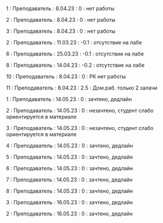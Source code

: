 1 : Преподаватель : 8.04.23 : 0 : нет работы

2 : Преподаватель : 8.04.23 : 0 : нет работы

3 : Преподаватель : 8.04.23 : 0 : нет работы

2 : Преподаватель : 11.03.23 : -0.1 : отсутствие на лабе

6 : Преподаватель : 25.03.23 : -0.1 : отсутствие на лабе

8 : Преподаватель : 14.04.23 : -0.2 : отсутствие на лабе

10 : Преподаватель : 8.04.23 : 0 : РК нет работы

11 : Преподаватель : 8.04.23 : 2.5 : Дом.раб. только 2 залачи

1 : Преподаватель : 14.05.23 : 0 : зачтено, дедлайн

2 : Преподаватель : 14.05.23 : 0 : незачтено, студент слабо ориентируется в материале

3 : Преподаватель : 14.05.23 : 0 : незачтено, студент слабо ориентируется в материале

4 : Преподаватель : 14.05.23 : 0 : зачтено, дедлайн

5 : Преподаватель : 14.05.23 : 0 : зачтено, дедлайн

6 : Преподаватель : 14.05.23 : 0 : зачтено, дедлайн

7 : Преподаватель : 14.05.23 : 0 : зачтено, дедлайн

8 : Преподаватель : 14.05.23 : 0 : зачтено, дедлайн

3 : Преподаватель : 16.05.23 : 0 : зачтено, дедлайн

2 : Преподаватель : 16.05.23 : 0 : зачтено, дедлайн


